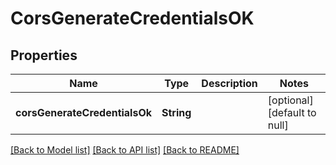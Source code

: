 # CorsGenerateCredentialsOK

## Properties

| Name                          | Type       | Description | Notes                        |
| ----------------------------- | ---------- | ----------- | ---------------------------- |
| **corsGenerateCredentialsOk** | **String** |             | [optional] [default to null] |

[[Back to Model list]](../README.md#documentation-for-models) [[Back to API list]](../README.md#documentation-for-api-endpoints) [[Back to README]](../README.md)
